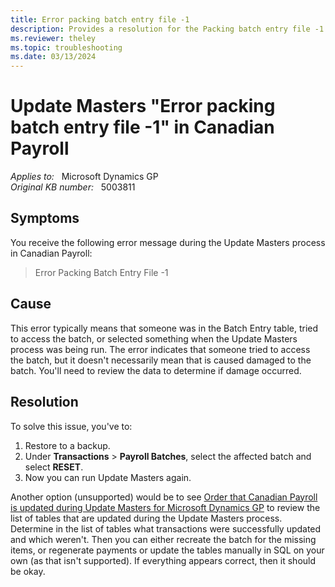 ```yaml
---
title: Error packing batch entry file -1
description: Provides a resolution for the Packing batch entry file -1 error in Canadian Payroll in Microsoft Dynamics GP.
ms.reviewer: theley
ms.topic: troubleshooting
ms.date: 03/13/2024
---
```

# Update Masters "Error packing batch entry file -1" in Canadian Payroll

_Applies to:_ &nbsp; Microsoft Dynamics GP  
_Original KB number:_ &nbsp; 5003811

## Symptoms

You receive the following error message during the Update Masters process in Canadian Payroll:

> Error Packing Batch Entry File -1

## Cause

This error typically means that someone was in the Batch Entry table, tried to access the batch, or selected something when the Update Masters process was being run. The error indicates that someone tried to access the batch, but it doesn't necessarily mean that is caused damaged to the batch. You'll need to review the data to determine if damage occurred.

## Resolution

To solve this issue, you've to:

1. Restore to a backup.
2. Under **Transactions** > **Payroll Batches**, select the affected batch and select **RESET**.
3. Now you can run Update Masters again.

Another option (unsupported) would be to see [Order that Canadian Payroll is updated during Update Masters for Microsoft Dynamics GP](order-that-canadian-payroll-is-updated-during-update-masters.md) to review the list of tables that are updated during the Update Masters process. Determine in the list of tables what transactions were successfully updated and which weren't. Then you can either recreate the batch for the missing items, or regenerate payments or update the tables manually in SQL on your own (as that isn't supported). If everything appears correct, then it should be okay.
